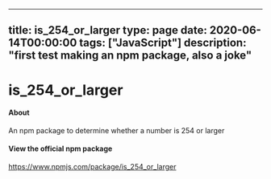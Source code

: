 
---
title: is_254_or_larger
type: page
date: 2020-06-14T00:00:00
tags: ["JavaScript"]
description: "first test making an npm package, also a joke"
---


# is_254_or_larger

#### About
An npm package to determine whether a number is 254 or larger

#### View the official npm package
https://www.npmjs.com/package/is_254_or_larger
